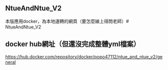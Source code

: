 ## NtueAndNtue_V2
本版應用docker，為本地運轉的網頁（要怎麼線上得問老師）# NtueAndNtue_V2

## docker hub網址（但還沒完成整體yml檔案）
https://hub.docker.com/repository/docker/popo47112/ntue_and_ntue_v2/general
